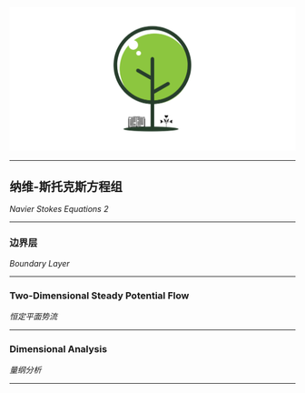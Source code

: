 <p align="center">
  <a href="https://github.com/OurForce2020/OpenOasis">
  <img src="../Resources/Logo/logo.png" alt="">
  </a>
</p>

---------------------------------------------------------------------------

## 纳维-斯托克斯方程组

*Navier Stokes Equations 2*  

<div align="center">

 

</div>


---------------------------------------------------------------------------

### 边界层

*Boundary Layer*


---------------------------------------------------------------------------

### Two-Dimensional Steady Potential Flow

*恒定平面势流*


---------------------------------------------------------------------------

### Dimensional Analysis

*量纲分析*


---------------------------------------------------------------------------
